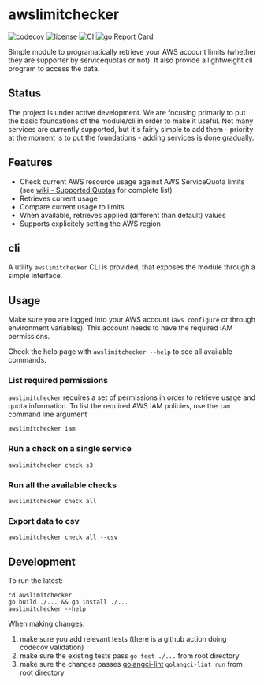 
# awslimitchecker

[![codecov](https://codecov.io/gh/sebasrp/awslimitchecker/branch/main/graph/badge.svg?token=Y5AOHU08FU)](https://codecov.io/gh/sebasrp/awslimitchecker)
[![license](https://img.shields.io/github/license/sebasrp/awslimitchecker)](https://tldrlegal.com/license/mit-license)
[![CI](https://github.com/sebasrp/awslimitchecker/actions/workflows/workflow.yml/badge.svg)](https://github.com/sebasrp/awslimitchecker/actions/workflows/workflow.yml)
[![go Report Card](https://goreportcard.com/badge/github.com/sebasrp/awslimitchecker)](https://goreportcard.com/report/github.com/sebasrp/awslimitchecker)

Simple module to programatically retrieve your AWS account limits (whether they are supporter by servicequotas or not). It also provide a lightweight cli program to access the data.

## Status

The project is under active development. We are focusing primarly to put the basic foundations of the module/cli in order to make it useful.
Not many services are currently supported, but it's fairly simple to add them - priority at the moment is to put the foundations - adding services is done gradually.

## Features

* Check current AWS resource usage against AWS ServiceQuota limits (see [wiki - Supported Quotas](https://github.com/sebasrp/awslimitchecker/wiki/Supported-Quotas) for complete list)
* Retrieves current usage
* Compare current usage to limits
* When available, retrieves applied (different than default) values
* Supports explicitely setting the AWS region

## cli

A utility `awslimitchecker` CLI is provided, that exposes the module through a simple interface.

## Usage

Make sure you are logged into your AWS account (`aws configure` or through environment variables). This account needs to have the required IAM permissions.

Check the help page with `awslimitchecker --help` to see all available commands.

### List required permissions

`awslimitchecker` requires a set of permissions in order to retrieve usage and quota information. To list the required AWS IAM policies, use the `iam` command line argument

```shell
awslimitchecker iam
```

### Run a check on a single service

```shell
awslimitchecker check s3
```

### Run all the available checks

```shell
awslimitchecker check all
```

### Export data to csv

```shell
awslimitchecker check all --csv
```

## Development

To run the latest:

```shell
cd awslimitchecker
go build ./... && go install ./...
awslimitchecker --help
```

When making changes:

1. make sure you add relevant tests (there is a github action doing codecov validation)
2. make sure the existing tests pass `go test ./...` from root directory
3. make sure the changes passes [golangci-lint](https://golangci-lint.run/) `golangci-lint run` from root directory
